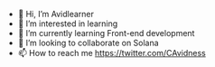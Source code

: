 - 👋 Hi, I’m Avidlearner
- 👀 I’m interested in learning
- 🌱 I’m currently learning Front-end development
- 💞️ I’m looking to collaborate on Solana
- 📫 How to reach me https://twitter.com/CAvidness

<!---
Avidlearner001/Avidlearner001 is a ✨ special ✨ repository because its `README.md` (this file) appears on your GitHub profile.
You can click the Preview link to take a look at your changes.
--->
